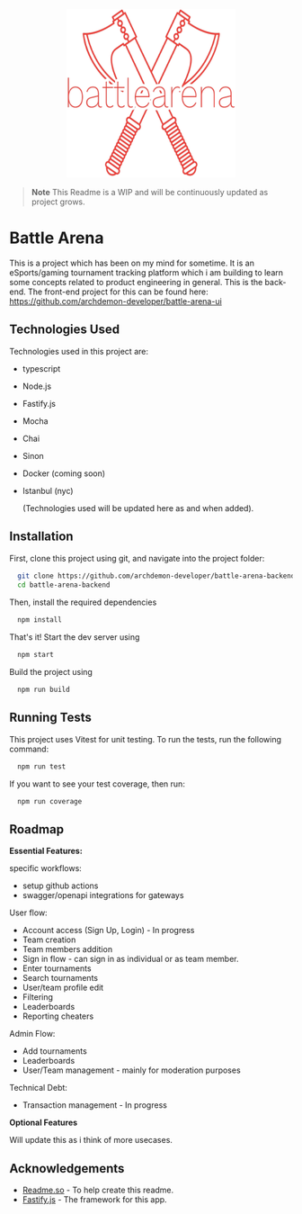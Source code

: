 <p align="center">
  <img width="300" height="300" src="./logo.png">
</p>

> **Note**
> This Readme is a WIP and will be continuously updated as project grows.

# Battle Arena

This is a project which has been on my mind for sometime. It is an eSports/gaming tournament tracking platform which i am building to learn some concepts related to product engineering in general. This is the back-end. The front-end project for this can be found here: https://github.com/archdemon-developer/battle-arena-ui

## Technologies Used

Technologies used in this project are:

- typescript
- Node.js
- Fastify.js
- Mocha
- Chai
- Sinon
- Docker (coming soon)
- Istanbul (nyc)

  (Technologies used will be updated here as and when added).

## Installation

First, clone this project using git, and navigate into the project folder:

```bash
  git clone https://github.com/archdemon-developer/battle-arena-backend.git
  cd battle-arena-backend
```

Then, install the required dependencies

```bash
  npm install
```

That's it! Start the dev server using

```bash
  npm start
```

Build the project using

```bash
  npm run build
```

## Running Tests

This project uses Vitest for unit testing. To run the tests, run the following command:

```bash
  npm run test
```

If you want to see your test coverage, then run:

```bash
  npm run coverage
```

## Roadmap

**Essential Features:**

specific workflows:

- setup github actions
- swagger/openapi integrations for gateways

User flow:

- Account access (Sign Up, Login) - In progress
- Team creation
- Team members addition
- Sign in flow - can sign in as individual or as team member.
- Enter tournaments
- Search tournaments
- User/team profile edit
- Filtering
- Leaderboards
- Reporting cheaters

Admin Flow:

- Add tournaments
- Leaderboards
- User/Team management - mainly for moderation purposes

Technical Debt:

- Transaction management - In progress

**Optional Features**

Will update this as i think of more usecases.

## Acknowledgements

- [Readme.so](https://readme.so/) - To help create this readme.
- [Fastify.js](https://github.com/fastify/fastify) - The framework for this app.
